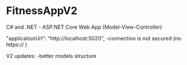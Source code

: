 # FitnessAppV2
C# and .NET - ASP.NET Core Web App (Model-View-Controller)

"applicationUrl": "http://localhost:5020",
-connection is not secured (no https:// )

V2 updates:
-better models structure
